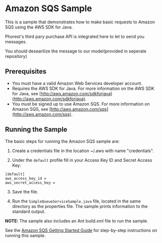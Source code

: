 # Amazon SQS Sample

This is a sample that demonstrates how to make basic requests to Amazon SQS using the AWS SDK for Java.

Phorest's third pary purchase API is integrated here to let to send you messages.
 
You should desearilize the message to our model(provided in seperate repository)

## Prerequisites

*   You must have a valid Amazon Web Services developer account.
*   Requires the AWS SDK for Java. For more information on the AWS SDK for Java, see [http://aws.amazon.com/sdkforjava](http://aws.amazon.com/sdkforjava).
*   You must be signed up to use Amazon SQS. For more information on Amazon SQS, see [http://aws.amazon.com/sqs](http://aws.amazon.com/sqs).

## Running the Sample

The basic steps for running the Amazon SQS sample are:

1.  Create a credentials file in the location ~/.aws with name "credentials".

2.  Under the `default` profile fill in your Access Key ID and Secret Access Key:

  ```
  [default]
  aws_access_key_id =
  aws_secret_access_key =
  ```

3.  Save the file.

4.  Run the `SimpleQueueServiceSample.java` file, located in the same directory as the properties file. The sample prints information to the standard output.

**NOTE:** The sample also includes an Ant build.xml file to run the sample.

See the [Amazon SQS Getting Started Guide](http://docs.amazonwebservices.com/AWSSimpleQueueService/latest/SQSGettingStartedGuide/) for step-by-step instructions on running this sample.
